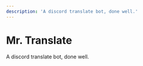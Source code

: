 ```yaml
---
description: 'A discord translate bot, done well.'
---
```


# Mr. Translate

A discord translate bot, done well.

